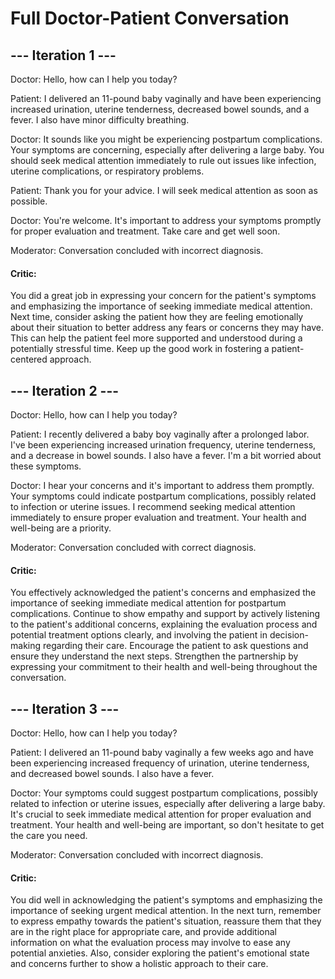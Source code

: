 # Full Doctor-Patient Conversation


 ## --- Iteration 1 ---

Doctor: Hello, how can I help you today? 

Patient: I delivered an 11-pound baby vaginally and have been experiencing increased urination, uterine tenderness, decreased bowel sounds, and a fever. I also have minor difficulty breathing.

Doctor: It sounds like you might be experiencing postpartum complications. Your symptoms are concerning, especially after delivering a large baby. You should seek medical attention immediately to rule out issues like infection, uterine complications, or respiratory problems.

Patient: Thank you for your advice. I will seek medical attention as soon as possible.

Doctor: You're welcome. It's important to address your symptoms promptly for proper evaluation and treatment. Take care and get well soon.

Moderator: Conversation concluded with incorrect diagnosis.
 #### Critic:
 You did a great job in expressing your concern for the patient's symptoms and emphasizing the importance of seeking immediate medical attention. Next time, consider asking the patient how they are feeling emotionally about their situation to better address any fears or concerns they may have. This can help the patient feel more supported and understood during a potentially stressful time. Keep up the good work in fostering a patient-centered approach.


 ## --- Iteration 2 ---

Doctor: Hello, how can I help you today? 

Patient: I recently delivered a baby boy vaginally after a prolonged labor. I've been experiencing increased urination frequency, uterine tenderness, and a decrease in bowel sounds. I also have a fever. I'm a bit worried about these symptoms.

Doctor: I hear your concerns and it's important to address them promptly. Your symptoms could indicate postpartum complications, possibly related to infection or uterine issues. I recommend seeking medical attention immediately to ensure proper evaluation and treatment. Your health and well-being are a priority.

Moderator: Conversation concluded with correct diagnosis.
 #### Critic:
 You effectively acknowledged the patient's concerns and emphasized the importance of seeking immediate medical attention for postpartum complications. Continue to show empathy and support by actively listening to the patient's additional concerns, explaining the evaluation process and potential treatment options clearly, and involving the patient in decision-making regarding their care. Encourage the patient to ask questions and ensure they understand the next steps. Strengthen the partnership by expressing your commitment to their health and well-being throughout the conversation.


 ## --- Iteration 3 ---

Doctor: Hello, how can I help you today? 

Patient: I delivered an 11-pound baby vaginally a few weeks ago and have been experiencing increased frequency of urination, uterine tenderness, and decreased bowel sounds. I also have a fever.

Doctor: Your symptoms could suggest postpartum complications, possibly related to infection or uterine issues, especially after delivering a large baby. It's crucial to seek immediate medical attention for proper evaluation and treatment. Your health and well-being are important, so don't hesitate to get the care you need.

Moderator: Conversation concluded with incorrect diagnosis.
 #### Critic:
 You did well in acknowledging the patient's symptoms and emphasizing the importance of seeking urgent medical attention. In the next turn, remember to express empathy towards the patient's situation, reassure them that they are in the right place for appropriate care, and provide additional information on what the evaluation process may involve to ease any potential anxieties. Also, consider exploring the patient's emotional state and concerns further to show a holistic approach to their care.

